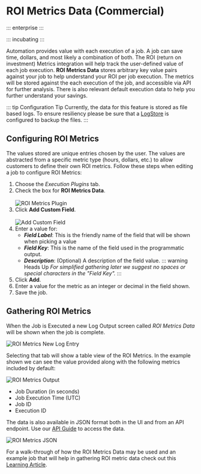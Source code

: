 # ROI Metrics Data (Commercial)

::: enterprise
:::

::: incubating
:::

Automation provides value with each execution of a job.  A job can save time, dollars, and most likely a combination of both.  The ROI (return on investment) Metrics integration will help track the user-defined value of each job execution. **ROI Metrics Data** stores arbitrary key value pairs against your job to help understand your ROI per job execution. The metrics will be stored against the each execution of the job, and accessible via API for further analysis. There is also relevant default execution data to help you further understand your savings.

::: tip Configuration Tip
Currently, the data for this feature is stored as file based logs.  To ensure resiliency please be sure that a [LogStore](/administration/cluster/logstore/index.md) is configured to backup the files.
:::

## Configuring ROI Metrics

The values stored are unique entries chosen by the user.  The values are abstracted from a specific metric type (hours, dollars, etc.) to allow customers to define their own ROI metrics.  Follow these steps when editing a job to configure ROI Metrics:

1. Choose the _Execution Plugins_ tab.
1. Check the box for **ROI Metrics Data**.<br><br>
    ![ROI Metrics Plugin](/assets/img/roi-metrics-data.png)
1. Click **Add Custom Field**.<br><br>
    ![Add Custom Field](/assets/img/roi-metrics-customfield.png)
1. Enter a value for:
    - ***Field Label***: This is the friendly name of the field that will be shown when picking a value
    - ***Field Key***: This is the name of the field used in the programmatic output.
    - ***Description***: (Optional) A description of the field value.
    ::: warning Heads Up
    _For simplified gathering later we suggest no spaces or special characters in the "Field Key"._
    :::
1. Click **Add**.
1. Enter a value for the metric as an integer or decimal in the field shown.
1. Save the job.

## Gathering ROI Metrics

When the Job is Executed a new Log Output screen called _ROI Metrics Data_ will be shown when the job is complete.

![ROI Metrics New Log Entry](/assets/img/roi-metrics-log-listing.png)

Selecting that tab will show a table view of the ROI Metrics.  In the example shown we can see the value provided along with the following metrics included by default:

![ROI Metrics Output](/assets/img/roi-metrics-output.png)

- Job Duration (in seconds)
- Job Execution Time (UTC)
- Job ID
- Execution ID

The data is also available in JSON format both in the UI and from an API endpoint.  Use our [API Guide](/api/index.md) to access the data.

![ROI Metrics JSON](/assets/img/roi-metrics-json.png)

For a walk-through of how the ROI Metrics Data may be used and an example job that will help in gathering ROI metric data check out this [Learning Article](/learning/howto/use-roi-metrics.md).
